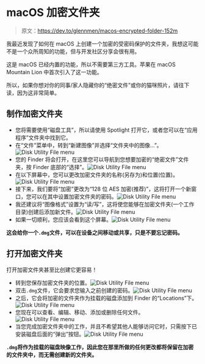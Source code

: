 # macOS 加密文件夹

> 原文：<https://dev.to/glennmen/macos-encrypted-folder-152m>

我最近发现了如何在 macOS 上创建一个加密的受密码保护的文件夹，我想这可能不是一个众所周知的功能，但与开发社区分享会很有用。

这是 macOS 已经内置的功能，所以不需要第三方工具。苹果在 macOS Mountain Lion 中首次引入了这一功能。

所以，如果你想对你的同事/家人隐藏你的“绝密文件”或你的猫咪照片，请往下读，因为这非常简单。

## 制作加密文件夹

*   您将需要使用“磁盘工具”，所以请使用 Spotlight 打开它，或者您可以在“应用程序”文件夹中找到它。
*   在“文件”菜单中，转到“新建图像”并选择“文件夹中的图像…”。![Disk Utility File menu](img/3eeaf6216533961578f27cd70d32ab7c.png)
*   您的 Finder 将会打开，在这里您可以导航到您想要加密的“绝密文件”文件夹，按 Finder 底部的“选择”。![Disk Utility File menu](img/1fd3627c1b3079e09f460114bad57202.png)
*   在以下屏幕中，您可以更改加密文件夹的名称(另存为)和位置(位置)。![Disk Utility File menu](img/80efd0a780c324b1faf5ca97087a255d.png)
*   接下来，我们要将“加密”更改为“128 位 AES 加密(推荐)”，这将打开一个新窗口，您可以在其中设置加密文件夹的密码。![Disk Utility File menu](img/4347253be13d03d658a67220fcc2f5b1.png)
*   我还建议将“图像格式”设置为“读/写”，这将使您能够在加密文件夹(一个工作目录)创建后添加新文件。![Disk Utility File menu](img/3eecd002f843ee7d6a66e31346f5128a.png)
*   如果一切顺利，您应该会看到这个屏幕。![Disk Utility File menu](img/d4e299f272e9ccf20e3c32e2be29945d.png)

**这会给你一个`.dmg`文件，可以在设备之间移动或共享，只是不要忘记密码。**

## 打开加密文件夹

打开加密文件夹甚至比创建它更容易！

*   转到您保存加密文件夹的位置。![Disk Utility File menu](img/c951efc446ec87463f3aab98f5f5a874.png)
*   双击`.dmg`文件，它会要求您输入之前创建的密码。![Disk Utility File menu](img/a2d2aa702e2276be20bcf76840337c93.png)
*   之后，它会将加密的文件夹作为挂载的磁盘添加到 Finder 的“Locations”下。![Disk Utility File menu](img/6b3694620dd9552c595332036837e4ef.png)
*   您现在可以查看、编辑、移动、添加或删除任何文件。![Disk Utility File menu](img/103ad698102dea26ccd69d67fcb70b55.png)
*   当您完成加密文件夹中的工作，并且不希望其他人能够访问它时，只需按下已安装磁盘后面的“弹出”按钮。![Disk Utility File menu](img/d1adbec4c0b6ecaf156b7dcfd67877b6.png)

**`.dmg`将作为挂载的磁盘映像工作，因此您在那里所做的任何更改都将保留在加密的文件夹中，而无需创建新的文件夹。**